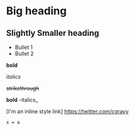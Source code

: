 # Big heading
## Slightly Smaller heading

* Bullet 1
* Bullet 2

**bold**

*italics*

~~strikethrough~~

__bold__
-italics_

[I'm an inline style link] https://twitter.com/cgrayy

```
x = a
```

